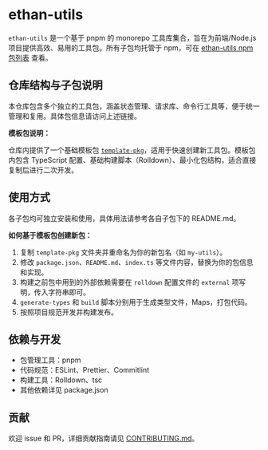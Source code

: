 # ethan-utils

`ethan-utils` 是一个基于 pnpm 的 monorepo 工具库集合，旨在为前端/Node.js 项目提供高效、易用的工具包。所有子包均托管于 npm，可在 [ethan-utils npm 包列表](https://www.npmjs.com/settings/ethan-utils/packages) 查看。

## 仓库结构与子包说明

本仓库包含多个独立的工具包，涵盖状态管理、请求库、命令行工具等，便于统一管理和复用。具体包信息请访问上述链接。

**模板包说明：**

仓库内提供了一个基础模板包 [`template-pkg`](./template-pkg)，适用于快速创建新工具包。模板包内包含 TypeScript 配置、基础构建脚本（Rolldown）、最小化包结构，适合直接复制后进行二次开发。

## 使用方式

各子包均可独立安装和使用，具体用法请参考各自子包下的 README.md。

**如何基于模板包创建新包：**

1. 复制 `template-pkg` 文件夹并重命名为你的新包名（如 `my-utils`）。
2. 修改 `package.json`、`README.md`、`index.ts` 等文件内容，替换为你的包信息和实现。
3. 构建之前包中用到的外部依赖需要在 `rolldown` 配置文件的 `external` 项写明，传入字符串即可。
4. `generate-types` 和 `build` 脚本分别用于生成类型文件，Maps，打包代码。
5. 按照项目规范开发并构建发布。

## 依赖与开发

- 包管理工具：pnpm
- 代码规范：ESLint、Prettier、Commitlint
- 构建工具：Rolldown、tsc
- 其他依赖详见 package.json

## 贡献

欢迎 issue 和 PR，详细贡献指南请见 [CONTRIBUTING.md](./CONTRIBUTING.md)。
